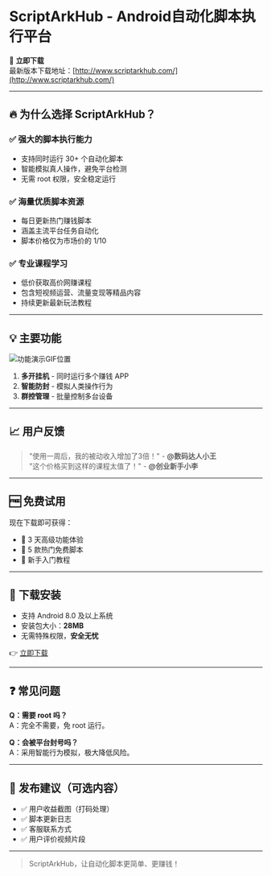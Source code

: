 # ScriptArkHub - Android自动化脚本执行平台

🚀 **立即下载**  
最新版本下载地址：[http://www.scriptarkhub.com/](http://www.scriptarkhub.com/)

---

## 🔥 为什么选择 ScriptArkHub？

### ✅ 强大的脚本执行能力  
- 支持同时运行 30+ 个自动化脚本  
- 智能模拟真人操作，避免平台检测  
- 无需 root 权限，安全稳定运行  

### ✅ 海量优质脚本资源  
- 每日更新热门赚钱脚本  
- 涵盖主流平台任务自动化  
- 脚本价格仅为市场价的 1/10  

### ✅ 专业课程学习  
- 低价获取高价网赚课程  
- 包含短视频运营、流量变现等精品内容  
- 持续更新最新玩法教程  

---

## 💡 主要功能

![功能演示GIF位置](#)

1. **多开挂机** - 同时运行多个赚钱 APP  
2. **智能防封** - 模拟人类操作行为  
3. **群控管理** - 批量控制多台设备  

---

## 📈 用户反馈

> "使用一周后，我的被动收入增加了3倍！" - **@数码达人小王**  
> "这个价格买到这样的课程太值了！" - **@创业新手小李**

---

## 🆓 免费试用

现在下载即可获得：

- 🎁 3 天高级功能体验  
- 🎁 5 款热门免费脚本  
- 🎁 新手入门教程  

---

## 📲 下载安装

- 支持 Android 8.0 及以上系统  
- 安装包大小：**28MB**  
- 无需特殊权限，**安全无忧**

👉 [立即下载](http://www.scriptarkhub.com/)

---

## ❓ 常见问题

**Q：需要 root 吗？**  
A：完全不需要，免 root 运行。

**Q：会被平台封号吗？**  
A：采用智能行为模拟，极大降低风险。

---

## 📌 发布建议（可选内容）

- ✅ 用户收益截图（打码处理）  
- ✅ 脚本更新日志  
- ✅ 客服联系方式  
- ✅ 用户评价视频片段  

---

> ScriptArkHub，让自动化脚本更简单、更赚钱！

